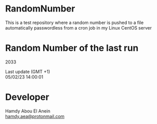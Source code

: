 # RandomNumber    
This is a test repository where a random number is pushed to a file automatically passwordless from a cron job in my Linux CentOS server    
# Random Number of the last run   
2033
      
Last update (GMT +1)    
05/02/23 14:00:01
# Developer    
Hamdy Abou El Anein   
hamdy.aea@protonmail.com
